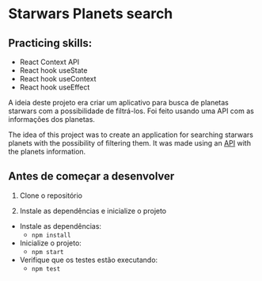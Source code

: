# Starwars Planets search

## Practicing skills:
- React Context API
- React hook useState
- React hook useContext
- React hook useEffect

A ideia deste projeto era criar um aplicativo para busca de planetas starwars com a possibilidade de filtrá-los. Foi feito usando uma API com as informações dos planetas.

The idea of this project was to create an application for searching starwars planets with the possibility of filtering them. It was made using an [API](https://swapi-trybe.herokuapp.com/api/planets/) with the planets information.

## Antes de começar a desenvolver

1. Clone o repositório

2. Instale as dependências e inicialize o projeto
  * Instale as dependências:
    * `npm install`
  * Inicialize o projeto:
    * `npm start` 
  * Verifique que os testes estão executando:
    * `npm test` 
